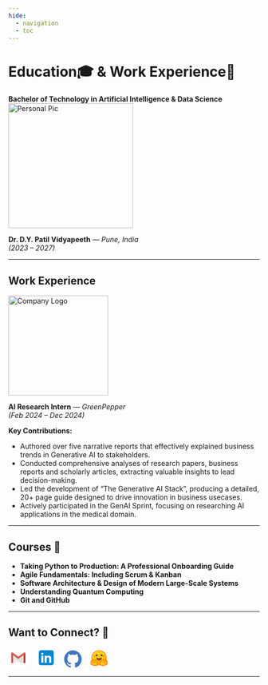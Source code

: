 ```yaml
---
hide:
  - navigation
  - toc
---
```


# **Education🎓 & Work Experience💼**   

**Bachelor of Technology in Artificial Intelligence & Data Science**  
<img
    fetchpriority="high" 
    src="/assets/image-4.webp" 
    alt="Personal Pic" 
    width="250" 
    height="250" 
    loading="lazy">

**Dr. D.Y. Patil Vidyapeeth** — *Pune, India*  
*(2023 – 2027)*  

---

## **Work Experience** 
<img 
    src="/assets/image-3.webp" 
    alt="Company Logo" 
    width="200" 
    height="200" 
    loading="lazy">

**AI Research Intern** — *GreenPepper*  
*(Feb 2024 – Dec 2024)*  

**Key Contributions:**  

- Authored over five narrative reports that effectively explained business trends in Generative AI to stakeholders.
- Conducted comprehensive analyses of research papers, business reports and scholarly articles, extracting valuable insights to lead decision-making.
- Led the development of “The Generative AI Stack”, producing a detailed, 20+ page guide designed to drive innovation in business usecases.
- Actively participated in the GenAI Sprint, focusing on researching AI applications in the medical domain. 

---

## **Courses** 📜  
 
- **Taking Python to Production: A Professional Onboarding Guide**   
- **Agile Fundamentals: Including Scrum & Kanban** 
- **Software Architecture & Design of Modern Large-Scale Systems**  
- **Understanding Quantum Computing**
- **Git and GitHub**
---

## **Want to Connect?** 🤝  

[<svg xmlns="http://www.w3.org/2000/svg" aria-label="Gmail" role="img"  viewBox="0 0 512 512" fill="#000000" width="40" height="40"><rect width="512" height="512" rx="15%" fill="#ffffff"></rect><path fill="#f2f2f2" d="M120 392V151.075h272V392"></path><path fill-opacity=".05" d="M256 285L120 392l-4-212"></path><path fill="#d54c3f" d="M120 392H97c-12 0-22-10-22-23V143h45z"></path><path fill-opacity=".08" d="M317 392h77V159H82"></path><path fill="#f2f2f2" d="M97 121h318L256 234"></path><path fill="#b63524" d="M392 392h23c12 0 22-10 22-23V143h-45z"></path><path fill="none" stroke="#de5145" stroke-linecap="round" stroke-width="44" d="M97 143l159 115 159-115"></path></svg>](mailto:paragekbote23@gmail.com)&nbsp;&nbsp;&nbsp;
[<svg xmlns="http://www.w3.org/2000/svg" x="0px" y="0px" width="40" height="40" viewBox="0 0 48 48"><path fill="#0288D1" d="M42,37c0,2.762-2.238,5-5,5H11c-2.761,0-5-2.238-5-5V11c0-2.762,2.239-5,5-5h26c2.762,0,5,2.238,5,5V37z"></path><path fill="#FFF" d="M12 19H17V36H12zM14.485 17h-.028C12.965 17 12 15.888 12 14.499 12 13.08 12.995 12 14.514 12c1.521 0 2.458 1.08 2.486 2.499C17 15.887 16.035 17 14.485 17zM36 36h-5v-9.099c0-2.198-1.225-3.698-3.192-3.698-1.501 0-2.313 1.012-2.707 1.99C24.957 25.543 25 26.511 25 27v9h-5V19h5v2.616C25.721 20.5 26.85 19 29.738 19c3.578 0 6.261 2.25 6.261 7.274L36 36 36 36z"></path></svg>](https://www.linkedin.com/in/parag-ekbote/)&nbsp;&nbsp;&nbsp;
[<svg viewBox="0 -0.5 48 48" x="0px" y="0px" width="35" height="35" version="1.1" xmlns="http://www.w3.org/2000/svg" xmlns:xlink="http://www.w3.org/1999/xlink" fill="#000000"><g id="SVGRepo_bgCarrier" stroke-width="0"></g><g id="SVGRepo_tracerCarrier" stroke-linecap="round" stroke-linejoin="round"></g><g id="SVGRepo_iconCarrier"> <title>Github-color</title> <desc>Created with Sketch.</desc> <defs> </defs> <g id="Icons" stroke="none" stroke-width="1" fill="none" fill-rule="evenodd"> <g id="Color-" transform="translate(-700.000000, -560.000000)" fill="#3E75C3"> <path d="M723.9985,560 C710.746,560 700,570.787092 700,584.096644 C700,594.740671 706.876,603.77183 716.4145,606.958412 C717.6145,607.179786 718.0525,606.435849 718.0525,605.797328 C718.0525,605.225068 718.0315,603.710086 718.0195,601.699648 C711.343,603.155898 709.9345,598.469394 709.9345,598.469394 C708.844,595.686405 707.2705,594.94548 707.2705,594.94548 C705.091,593.450075 707.4355,593.480194 707.4355,593.480194 C709.843,593.650366 711.1105,595.963499 711.1105,595.963499 C713.2525,599.645538 716.728,598.58234 718.096,597.964902 C718.3135,596.407754 718.9345,595.346062 719.62,594.743683 C714.2905,594.135281 708.688,592.069123 708.688,582.836167 C708.688,580.205279 709.6225,578.054788 711.1585,576.369634 C710.911,575.759726 710.0875,573.311058 711.3925,569.993458 C711.3925,569.993458 713.4085,569.345902 717.9925,572.46321 C719.908,571.928599 721.96,571.662047 724.0015,571.651505 C726.04,571.662047 728.0935,571.928599 730.0105,572.46321 C734.5915,569.345902 736.603,569.993458 736.603,569.993458 C737.9125,573.311058 737.089,575.759726 736.8415,576.369634 C738.3805,578.054788 739.309,580.205279 739.309,582.836167 C739.309,592.091712 733.6975,594.129257 728.3515,594.725612 C729.2125,595.469549 729.9805,596.939353 729.9805,599.18773 C729.9805,602.408949 729.9505,605.006706 729.9505,605.797328 C729.9505,606.441873 730.3825,607.191834 731.6005,606.9554 C741.13,603.762794 748,594.737659 748,584.096644 C748,570.787092 737.254,560 723.9985,560" id="Github"> </path> </g> </g> </g></svg>](https://github.com/ParagEkbote/)&nbsp;&nbsp;&nbsp;
[<svg viewBox="0 -0.5 48 48" xmlns="http://www.w3.org/2000/svg" x="0px" y="0px" width="40" height="40" viewBox="0 0 48 48">
<path fill="#fff" d="M45.898,36.731c0.354,1.015,0.269,2.096-0.203,3.037c-0.34,0.686-0.826,1.217-1.42,1.692	c-0.717,0.564-1.609,1.043-2.684,1.504c-1.283,0.545-2.849,1.058-3.567,1.246c-1.835,0.475-3.599,0.776-5.388,0.79	c-2.557,0.023-4.76-0.578-6.326-2.115c-0.811,0.099-1.632,0.155-2.458,0.155c-0.783,0-1.557-0.047-2.326-0.141	c-1.571,1.528-3.765,2.125-6.312,2.101c-1.788-0.014-3.552-0.315-5.392-0.79c-0.712-0.188-2.279-0.7-3.562-1.246	c-1.076-0.461-1.967-0.94-2.68-1.504c-0.599-0.475-1.085-1.006-1.425-1.692c-0.467-0.94-0.557-2.021-0.198-3.037	c-0.33-0.776-0.415-1.664-0.156-2.646c0.118-0.446,0.311-0.86,0.557-1.227c-0.052-0.193-0.094-0.39-0.123-0.606	c-0.179-1.288,0.269-2.463,1.113-3.375c0.415-0.456,0.863-0.771,1.33-0.973c-0.344-1.457-0.524-2.957-0.524-4.489	c0-10.839,8.817-19.625,19.696-19.625c3.736,0,7.232,1.034,10.214,2.839c0.538,0.329,1.066,0.682,1.571,1.058	c0.25,0.188,0.5,0.381,0.741,0.583c0.245,0.197,0.486,0.404,0.717,0.616c0.698,0.635,1.354,1.316,1.953,2.045	c0.203,0.24,0.396,0.489,0.585,0.743c0.382,0.503,0.736,1.025,1.061,1.565c0.495,0.809,0.929,1.655,1.307,2.534	c0.25,0.588,0.467,1.189,0.66,1.805c0.288,0.921,0.51,1.871,0.661,2.849c0.047,0.324,0.09,0.653,0.123,0.982	c0.066,0.658,0.104,1.326,0.104,2.007c0,1.514-0.179,2.999-0.514,4.433c0.519,0.202,1.01,0.531,1.467,1.029	c0.844,0.912,1.293,2.092,1.113,3.38c-0.028,0.212-0.071,0.409-0.123,0.602c0.245,0.367,0.439,0.78,0.557,1.227	C46.309,35.067,46.224,35.955,45.898,36.731z"></path><linearGradient id="G0Jpwzc9gkuJdD7CvJwJVa_sop9ROXku5bb_gr1" x1="5.66" x2="42.193" y1="23.549" y2="23.549" gradientUnits="userSpaceOnUse"><stop offset="0" stop-color="#ff8100"></stop><stop offset="1" stop-color="#ff8100"></stop></linearGradient><path fill="url(#G0Jpwzc9gkuJdD7CvJwJVa_sop9ROXku5bb_gr1)" d="M40.307,23.548c0-8.992-7.334-16.281-16.381-16.281S7.546,14.557,7.546,23.548	s7.334,16.281,16.381,16.281S40.307,32.54,40.307,23.548z M5.66,23.548c0-10.027,8.178-18.155,18.266-18.155	s18.266,8.128,18.266,18.155s-8.178,18.155-18.266,18.155S5.66,33.575,5.66,23.548z"></path><linearGradient id="G0Jpwzc9gkuJdD7CvJwJVb_sop9ROXku5bb_gr2" x1="13.866" x2="35.058" y1="8.398" y2="40.313" gradientUnits="userSpaceOnUse"><stop offset="0" stop-color="#ffd21e"></stop><stop offset=".364" stop-color="#feca17"></stop><stop offset=".941" stop-color="#fbb302"></stop><stop offset="1" stop-color="#fbb000"></stop></linearGradient><path fill="url(#G0Jpwzc9gkuJdD7CvJwJVb_sop9ROXku5bb_gr2)" d="M23.926,39.921	c9.104,0,16.484-7.33,16.484-16.373S33.03,7.176,23.926,7.176S7.442,14.506,7.442,23.548S14.823,39.921,23.926,39.921z"></path><linearGradient id="G0Jpwzc9gkuJdD7CvJwJVc_sop9ROXku5bb_gr3" x1="4.956" x2="20.549" y1="34.897" y2="34.897" gradientUnits="userSpaceOnUse"><stop offset="0" stop-color="#ffd21e"></stop><stop offset=".364" stop-color="#feca17"></stop><stop offset=".941" stop-color="#fbb302"></stop><stop offset="1" stop-color="#fbb000"></stop></linearGradient><path fill="url(#G0Jpwzc9gkuJdD7CvJwJVc_sop9ROXku5bb_gr3)" d="M19.667,39.803	c1.3-1.876,1.208-3.284-0.576-5.038c-1.784-1.754-2.822-4.32-2.822-4.32s-0.388-1.49-1.271-1.353	c-0.883,0.137-1.532,2.364,0.318,3.727c1.85,1.362-0.369,2.288-1.08,1.008c-0.712-1.279-2.656-4.568-3.664-5.197	c-1.008-0.629-1.717-0.277-1.48,1.02c0.238,1.297,4.452,4.439,4.042,5.119c-0.41,0.68-1.855-0.799-1.855-0.799	s-4.522-4.049-5.506-2.994c-0.985,1.055,0.747,1.939,3.214,3.409c2.468,1.469,2.659,1.858,2.309,2.414	c-0.351,0.556-5.797-3.963-6.309-2.047c-0.511,1.916,5.559,2.472,5.184,3.794c-0.375,1.323-4.276-2.503-5.074-1.012	c-0.798,1.491,5.505,3.243,5.556,3.256C12.69,41.308,17.861,42.409,19.667,39.803z"></path><linearGradient id="G0Jpwzc9gkuJdD7CvJwJVd_sop9ROXku5bb_gr4" x1="3.166" x2="22.381" y1="34.962" y2="34.962" gradientUnits="userSpaceOnUse"><stop offset="0" stop-color="#ff8100"></stop><stop offset="1" stop-color="#ff8100"></stop></linearGradient><path fill="url(#G0Jpwzc9gkuJdD7CvJwJVd_sop9ROXku5bb_gr4)" d="M9.759,26.511	c-0.759,0-1.438,0.31-1.911,0.872c-0.293,0.348-0.598,0.909-0.623,1.749C6.906,29.041,6.6,28.99,6.314,28.99	c-0.727,0-1.383,0.277-1.847,0.78c-0.596,0.645-0.861,1.438-0.746,2.232c0.055,0.378,0.182,0.717,0.372,1.03	c-0.4,0.322-0.695,0.77-0.838,1.309c-0.112,0.423-0.226,1.303,0.371,2.209c-0.038,0.059-0.074,0.121-0.107,0.184	c-0.359,0.677-0.382,1.443-0.065,2.156c0.481,1.08,1.675,1.932,3.994,2.845c1.443,0.568,2.763,0.932,2.774,0.935	c1.907,0.492,3.632,0.741,5.125,0.741c2.745,0,4.71-0.835,5.841-2.483c1.82-2.653,1.56-5.08-0.795-7.419	c-1.303-1.294-2.17-3.203-2.35-3.622c-0.364-1.24-1.326-2.619-2.925-2.619h0c-0.135,0-0.271,0.011-0.405,0.032	c-0.701,0.109-1.313,0.51-1.75,1.113c-0.472-0.583-0.931-1.047-1.346-1.309C10.991,26.711,10.366,26.511,9.759,26.511z M9.759,28.375c0.239,0,0.531,0.101,0.853,0.304c1,0.63,2.93,3.927,3.636,5.209c0.237,0.43,0.641,0.611,1.006,0.611	c0.723,0,1.287-0.714,0.066-1.622c-1.836-1.366-1.192-3.598-0.316-3.735c0.038-0.006,0.076-0.009,0.113-0.009	c0.797,0,1.149,1.365,1.149,1.365s1.03,2.572,2.801,4.33c1.77,1.758,1.862,3.17,0.572,5.05c-0.88,1.282-2.565,1.45-4.291,1.45	c-1.791,0-3.629-0.314-4.658-0.579c-0.051-0.013-6.303-1.652-5.511-3.147c0.133-0.251,0.353-0.352,0.629-0.352	c1.116,0,3.146,1.65,4.018,1.65c0.195,0,0.34-0.15,0.397-0.351c0.388-1.389-5.661-1.815-5.153-3.735	c0.09-0.34,0.332-0.478,0.674-0.477c1.475,0,4.783,2.577,5.476,2.577c0.053,0,0.091-0.015,0.112-0.048	c0.347-0.557,0.187-1.011-2.261-2.484c-2.449-1.473-4.198-2.295-3.22-3.352c0.113-0.122,0.272-0.176,0.466-0.176	c1.487,0,4.999,3.177,4.999,3.177s0.948,0.98,1.522,0.98c0.132,0,0.244-0.052,0.32-0.179c0.406-0.681-3.776-3.831-4.012-5.13	C8.984,28.821,9.255,28.375,9.759,28.375z"></path><linearGradient id="G0Jpwzc9gkuJdD7CvJwJVe_sop9ROXku5bb_gr5" x1="27.223" x2="42.816" y1="34.897" y2="34.897" gradientUnits="userSpaceOnUse"><stop offset="0" stop-color="#ffd21e"></stop><stop offset=".364" stop-color="#feca17"></stop><stop offset=".941" stop-color="#fbb302"></stop><stop offset="1" stop-color="#fbb000"></stop></linearGradient><path fill="url(#G0Jpwzc9gkuJdD7CvJwJVe_sop9ROXku5bb_gr5)" d="M28.105,39.803	c-1.3-1.876-1.208-3.284,0.576-5.038c1.784-1.754,2.822-4.32,2.822-4.32s0.388-1.49,1.271-1.353	c0.883,0.137,1.532,2.364-0.318,3.727c-1.85,1.362,0.368,2.288,1.08,1.008c0.712-1.279,2.656-4.568,3.664-5.197	c1.008-0.629,1.717-0.277,1.48,1.02c-0.238,1.297-4.452,4.439-4.042,5.119c0.41,0.68,1.855-0.799,1.855-0.799	S41.016,29.92,42,30.975c0.984,1.055-0.747,1.939-3.214,3.409c-2.468,1.469-2.659,1.858-2.309,2.414	c0.351,0.556,5.797-3.963,6.309-2.047c0.511,1.916-5.559,2.472-5.184,3.794c0.375,1.323,4.276-2.503,5.074-1.012	c0.798,1.491-5.505,3.243-5.556,3.256C35.083,41.308,29.912,42.409,28.105,39.803z"></path><linearGradient id="G0Jpwzc9gkuJdD7CvJwJVf_sop9ROXku5bb_gr6" x1="25.391" x2="44.607" y1="34.962" y2="34.962" gradientUnits="userSpaceOnUse"><stop offset="0" stop-color="#ff8100"></stop><stop offset="1" stop-color="#ff8100"></stop></linearGradient><path fill="url(#G0Jpwzc9gkuJdD7CvJwJVf_sop9ROXku5bb_gr6)" d="M38.014,26.511	c0.759,0,1.437,0.31,1.911,0.872c0.293,0.348,0.598,0.909,0.623,1.749c0.318-0.091,0.624-0.142,0.91-0.142	c0.727,0,1.383,0.277,1.847,0.78c0.596,0.645,0.861,1.438,0.746,2.232c-0.055,0.378-0.182,0.717-0.372,1.03	c0.4,0.322,0.695,0.77,0.838,1.309c0.112,0.423,0.226,1.303-0.371,2.209c0.038,0.059,0.074,0.121,0.107,0.184	c0.359,0.677,0.382,1.443,0.065,2.156c-0.481,1.08-1.675,1.932-3.994,2.845c-1.443,0.568-2.763,0.932-2.774,0.935	c-1.907,0.492-3.632,0.741-5.126,0.741c-2.745,0-4.71-0.835-5.841-2.483c-1.82-2.653-1.56-5.08,0.795-7.419	c1.303-1.294,2.17-3.203,2.35-3.622c0.364-1.24,1.326-2.619,2.925-2.619h0c0.135,0,0.271,0.011,0.405,0.032	c0.7,0.109,1.313,0.51,1.75,1.113c0.472-0.583,0.931-1.047,1.346-1.309C36.781,26.711,37.406,26.511,38.014,26.511z M38.014,28.375	c-0.239,0-0.531,0.101-0.853,0.304c-1,0.63-2.93,3.927-3.636,5.209c-0.237,0.43-0.641,0.611-1.006,0.611	c-0.723,0-1.287-0.714-0.066-1.622c1.837-1.366,1.192-3.598,0.316-3.735c-0.038-0.006-0.076-0.009-0.113-0.009	c-0.797,0-1.149,1.365-1.149,1.365s-1.031,2.572-2.801,4.33c-1.77,1.758-1.862,3.17-0.572,5.05c0.88,1.282,2.565,1.45,4.291,1.45	c1.791,0,3.629-0.314,4.658-0.579c0.051-0.013,6.303-1.652,5.511-3.147c-0.133-0.251-0.353-0.352-0.629-0.352	c-1.116,0-3.146,1.65-4.018,1.65c-0.195,0-0.34-0.15-0.397-0.351c-0.388-1.389,5.661-1.815,5.153-3.735	c-0.09-0.34-0.332-0.478-0.674-0.477c-1.475,0-4.783,2.577-5.476,2.577c-0.053,0-0.091-0.015-0.112-0.048	c-0.347-0.557-0.187-1.011,2.261-2.484c2.449-1.473,4.198-2.295,3.22-3.352c-0.112-0.122-0.272-0.176-0.466-0.176	c-1.487,0-4.999,3.177-4.999,3.177s-0.948,0.98-1.521,0.98c-0.132,0-0.244-0.052-0.32-0.179c-0.406-0.681,3.776-3.831,4.012-5.13	C38.789,28.821,38.517,28.375,38.014,28.375z"></path><linearGradient id="G0Jpwzc9gkuJdD7CvJwJVg_sop9ROXku5bb_gr7" x1="17.867" x2="30.099" y1="26.353" y2="26.353" gradientUnits="userSpaceOnUse"><stop offset="0" stop-color="#41474a"></stop><stop offset="1" stop-color="#323538"></stop></linearGradient><path fill="url(#G0Jpwzc9gkuJdD7CvJwJVg_sop9ROXku5bb_gr7)" d="M30.099,24.186	c0-2.109-2.735,1.105-6.116,1.119c-3.381-0.014-6.116-3.228-6.116-1.119c0,1.398,0.669,3.672,2.465,5.051	c0.357-1.23,2.322-2.215,2.603-2.074c0.4,0.201,0.377,0.76,1.048,1.252c0.671-0.492,0.648-1.05,1.048-1.252	c0.281-0.141,2.245,0.844,2.602,2.074C29.43,27.857,30.099,25.584,30.099,24.186L30.099,24.186z"></path><linearGradient id="G0Jpwzc9gkuJdD7CvJwJVh_sop9ROXku5bb_gr8" x1="20.333" x2="27.634" y1="28.782" y2="28.782" gradientUnits="userSpaceOnUse"><stop offset="0" stop-color="#f52537"></stop><stop offset="1" stop-color="#c8202c"></stop></linearGradient><path fill="url(#G0Jpwzc9gkuJdD7CvJwJVh_sop9ROXku5bb_gr8)" d="M25.031,27.163	c-0.4,0.201-0.377,0.76-1.048,1.252c-0.67-0.492-0.648-1.05-1.048-1.252c-0.281-0.141-2.245,0.844-2.602,2.074	c0.908,0.697,2.105,1.166,3.649,1.178c0,0,0.001,0,0.001,0c0,0,0.001,0,0.001,0c1.544-0.011,2.741-0.48,3.649-1.178	C27.277,28.007,25.312,27.021,25.031,27.163L25.031,27.163z"></path><linearGradient id="G0Jpwzc9gkuJdD7CvJwJVi_sop9ROXku5bb_gr9" x1="33.371" x2="36.401" y1="19.739" y2="19.739" gradientUnits="userSpaceOnUse"><stop offset="0" stop-color="#ff8100"></stop><stop offset="1" stop-color="#ff8100"></stop></linearGradient><path fill="url(#G0Jpwzc9gkuJdD7CvJwJVi_sop9ROXku5bb_gr9)" d="M34.886,21.254	c0.837,0,1.515-0.678,1.515-1.515c0-0.837-0.678-1.515-1.515-1.515c-0.837,0-1.515,0.678-1.515,1.515	C33.371,20.576,34.05,21.254,34.886,21.254z"></path><linearGradient id="G0Jpwzc9gkuJdD7CvJwJVj_sop9ROXku5bb_gr10" x1="11.541" x2="14.571" y1="19.739" y2="19.739" gradientUnits="userSpaceOnUse"><stop offset="0" stop-color="#ff8100"></stop><stop offset="1" stop-color="#ff8100"></stop></linearGradient><path fill="url(#G0Jpwzc9gkuJdD7CvJwJVj_sop9ROXku5bb_gr10)" d="M13.056,21.254	c0.837,0,1.515-0.678,1.515-1.515c0-0.837-0.678-1.515-1.515-1.515c-0.837,0-1.515,0.678-1.515,1.515	C11.541,20.576,12.219,21.254,13.056,21.254z"></path><linearGradient id="G0Jpwzc9gkuJdD7CvJwJVk_sop9ROXku5bb_gr11" x1="27.53" x2="32.24" y1="18.015" y2="18.015" gradientUnits="userSpaceOnUse"><stop offset="0" stop-color="#41474a"></stop><stop offset="1" stop-color="#323538"></stop></linearGradient><path fill="url(#G0Jpwzc9gkuJdD7CvJwJVk_sop9ROXku5bb_gr11)" d="M29.545,19.08	c0.6,0.211,0.839,1.442,1.445,1.12c1.148-0.609,1.584-2.031,0.974-3.176c-0.611-1.145-2.036-1.58-3.185-0.971	c-1.148,0.609-1.584,2.031-0.974,3.176C28.094,19.77,29.009,18.891,29.545,19.08z"></path><linearGradient id="G0Jpwzc9gkuJdD7CvJwJVl_sop9ROXku5bb_gr12" x1="15.757" x2="20.467" y1="18.015" y2="18.015" gradientUnits="userSpaceOnUse"><stop offset="0" stop-color="#41474a"></stop><stop offset="1" stop-color="#323538"></stop></linearGradient><path fill="url(#G0Jpwzc9gkuJdD7CvJwJVl_sop9ROXku5bb_gr12)" d="M18.451,19.08	c-0.6,0.211-0.839,1.442-1.445,1.12c-1.148-0.609-1.584-2.031-0.974-3.176c0.611-1.145,2.036-1.58,3.185-0.971	c1.148,0.609,1.584,2.031,0.974,3.176C19.903,19.77,18.988,18.891,18.451,19.08z"></path></svg>](https://huggingface.co/AINovice2005)

---
